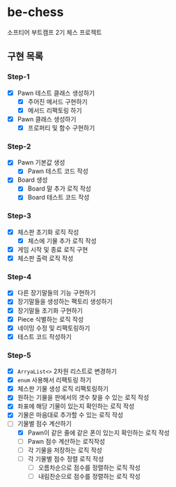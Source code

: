 # be-chess
소프티어 부트캠프 2기 체스 프로젝트

## 구현 목록
### Step-1
- [x] Pawn 테스트 클래스 생성하기
  - [x] 주어진 메서드 구현하기 
  - [x] 메서드 리팩토링 하기 
- [x] Pawn 클래스 생성하기 
  - [x] 프로퍼티 및 함수 구현하기
### Step-2
- [x] Pawn 기본값 생성
  - [x] Pawn 테스트 코드 작성
- [x] Board 생성
  - [x] Board 말 추가 로직 작성
  - [x] Board 테스트 코드 작성
### Step-3
- [x] 체스판 초기화 로직 작성
  - [x] 체스에 기물 추가 로직 작성
- [x] 게임 시작 및 종료 로직 구현
- [x] 체스판 출력 로직 작성
### Step-4
- [X] 다른 장기말들의 기능 구현하기 
- [X] 장기말들을 생성하는 팩토리 생성하기
- [X] 장기말들 초기화 구현하기
- [X] Piece 식별하는 로직 작성
- [X] 네이밍 수정 및 리팩토링하기
- [X] 테스트 코드 작성하기
### Step-5
- [X] `ArryaList<>` 2차원 리스트로 변경하기
- [x] `enum` 사용해서 리팩토링 하기
- [X] 체스판 기물 생성 로직 리팩토링하기 
- [X] 원하는 기물을 판에서의 갯수 찾을 수 있는 로직 작성
- [X] 좌표에 해당 기물이 있는지 확인하는 로직 작성
- [X] 기물은 마음대로 추가할 수 있는 로직 작성
- [ ] 기물별 점수 계산하기
  - [X] Pawn이 같은 줄에 같은 폰이 있는지 확인하는 로직 작성
  - [ ] Pawn 점수 계산하는 로직작성
  - [ ] 각 기물을 저장하는 로직 작성 
  - [ ] 각 기물별 점수 정렬 로직 작성
    - [ ] 오름차순으로 점수를 정렬하는 로직 작성
    - [ ] 내림찬순으로 점수를 정렬하는 로직 작성